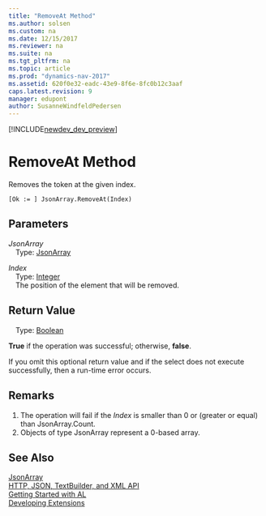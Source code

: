 ```yaml
---
title: "RemoveAt Method"
ms.author: solsen
ms.custom: na
ms.date: 12/15/2017
ms.reviewer: na
ms.suite: na
ms.tgt_pltfrm: na
ms.topic: article
ms.prod: "dynamics-nav-2017"
ms.assetid: 620f0e32-eadc-43e9-8f6e-8fc0b12c3aaf
caps.latest.revision: 9
manager: edupont
author: SusanneWindfeldPedersen
---
```


[!INCLUDE[newdev_dev_preview](../includes/newdev_dev_preview.md)]

# RemoveAt Method
Removes the token at the given index.

```
[Ok := ] JsonArray.RemoveAt(Index)
```

## Parameters
*JsonArray*  
&emsp;Type: [JsonArray](jsonarray-class.md)

*Index*  
&emsp;Type: [Integer](/datatypes/devenv-integer-data-type.md)  
&emsp;The position of the element that will be removed.

## Return Value
&emsp;Type: [Boolean](/datatypes/devenv-boolean-data-type.md)

**True** if the operation was successful; otherwise, **false**.

If you omit this optional return value and if the select does not execute successfully, then a run-time error occurs.

## Remarks
1. The operation will fail if the *Index* is smaller than 0 or (greater or equal) than JsonArray.Count.
2. Objects of type JsonArray represent a 0-based array.

## See Also
[JsonArray](jsonarray-class.md)  
[HTTP, JSON, TextBuilder, and XML API](../devenv-restapi-overview.md)  
[Getting Started with AL](../devenv-get-started.md)  
[Developing Extensions](../devenv-dev-overview.md)
